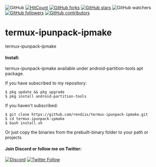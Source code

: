 ![GitHub](https://img.shields.io/github/license/rendiix/termux-ipunpack-ipmake.svg)
[![HitCount](http://hits.dwyl.io/rendiix/termux-ipunpack-ipmake.svg)](http://github.com/rendiix/termux-ipunpack-ipmake)
[![GitHub forks](https://img.shields.io/github/forks/rendiix/termux-ipunpack-ipmake.svg?style=social&label=Fork&maxAge=2592000)](https://github.com/rendiix/termux-ipunpack-ipmake/network/)
[![GitHub stars](https://img.shields.io/github/stars/rendiix/termux-ipunpack-ipmake.svg?style=social&label=Star&maxAge=2592000)](https://github.com/rendiix/termux-ipunpack-ipmake/stargazers/)
![GitHub watchers](https://img.shields.io/github/watchers/rendiix/termux-ipunpack-ipmake.svg?style=social)
[![GitHub followers](https://img.shields.io/github/followers/rendiix.svg?style=social&label=Follow&maxAge=2592000)](https://github.com/rendiix?tab=followers)
[![GitHub contributors](https://img.shields.io/github/contributors/rendiix/termux-ipunpack-ipmake.svg)](https://github.com/rendiix/termux-ipunpack-ipmake/graphs/contributors/)

# termux-ipunpack-ipmake
termux-ipunpack-ipmake

#### Install:

termux-ipunpack-ipmake available under android-partition-tools apt package.

If you have subscribed to my repository:

```console
$ pkg update && pkg upgrade
$ pkg install android-partition-tools
```
If you haven't subscribed:

``` console
$ git clone https://github.com/rendiix/termux-ipunpack-ipmake.git
$ cd termux-ipunpack-ipmake
$ bash install.sh
```
Or just copy the binaries from the prebuilt-binary folder to your path or projects

#### Join Discord or follow me on Twitter:

[![Discord](https://img.shields.io/discord/404576842419273729.svg?label=join%20discord&logo=discord)](https://discord.gg/5PmKhrc)
[![Twitter Follow](https://img.shields.io/twitter/follow/rendiix.svg?color=green&label=follow&logo=twitter&style=social)](https://twitter.com/rendiix)
